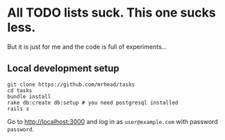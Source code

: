 # All TODO lists suck. This one sucks less.

But it is just for me and the code is full of experiments...

## Local development setup

```
git clone https://github.com/mrhead/tasks
cd tasks
bundle install
rake db:create db:setup # you need postgresql installed
rails s
```

Go to [http://localhost:3000](http://localhost:3000) and log in as `user@example.com` with password `password`.
